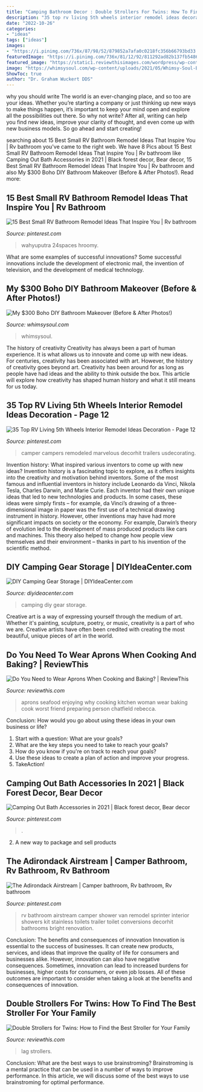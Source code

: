 ```yaml
---
title: "Camping Bathroom Decor : Double Strollers For Twins: How To Find The Best Stroller For Your Family"
description: "35 top rv living 5th wheels interior remodel ideas decoration"
date: "2022-10-26"
categories:
- "ideas"
tags: ["ideas"]
images:
- "https://i.pinimg.com/736x/87/98/52/879852a7afa0c0218fc356b66793bd33.jpg"
featuredImage: "https://i.pinimg.com/736x/81/12/92/811292ad82b137fb54864afd1621a149.jpg"
featured_image: "https://static1.reviewthisimages.com/wordpress/wp-content/uploads/2019/12/twins-sleeping-travel-best-double-stroller.jpg"
image: "https://whimsysoul.com/wp-content/uploads/2021/05/Whimsy-Soul-Boho-DIY-Bathroom-Makeover-Ideas-113.jpg"
ShowToc: true
author: "Dr. Graham Wuckert DDS"
---
```



why you should write
The world is an ever-changing place, and so too are your ideas. Whether you’re starting a company or just thinking up new ways to make things happen, it’s important to keep your mind open and explore all the possibilities out there. So why not write? After all, writing can help you find new ideas, improve your clarity of thought, and even come up with new business models. So go ahead and start creating!

	

		
searching about 15 Best Small RV Bathroom Remodel Ideas That Inspire You | Rv bathroom you've came to the right web. We have 8 Pics about 15 Best Small RV Bathroom Remodel Ideas That Inspire You | Rv bathroom like Camping Out Bath Accessories in 2021 | Black forest decor, Bear decor, 15 Best Small RV Bathroom Remodel Ideas That Inspire You | Rv bathroom and also My $300 Boho DIY Bathroom Makeover (Before &amp; After Photos!). Read more:
		
    
## 15 Best Small RV Bathroom Remodel Ideas That Inspire You | Rv Bathroom

<img loading=lazy src="https://i.pinimg.com/736x/81/12/92/811292ad82b137fb54864afd1621a149.jpg" onerror="this.onerror=null;this.src='https://tse1.mm.bing.net/th?id=OIP.hbiGP5wRZ_1U1q19TBi7pwHaIH&amp;pid=15.1';" alt="15 Best Small RV Bathroom Remodel Ideas That Inspire You | Rv bathroom">

_Source: pinterest.com_

>wahyuputra 24spaces hroomy. 

	

What are some examples of successful innovations?
Some successful innovations include the development of electronic mail, the invention of television, and the development of medical technology.

    
## My $300 Boho DIY Bathroom Makeover (Before &amp; After Photos!)

<img loading=lazy src="https://whimsysoul.com/wp-content/uploads/2021/05/Whimsy-Soul-Boho-DIY-Bathroom-Makeover-Ideas-113.jpg" onerror="this.onerror=null;this.src='https://tse2.mm.bing.net/th?id=OIP.TDCPNZREb-QBakNUU-CF9gHaLG&amp;pid=15.1';" alt="My $300 Boho DIY Bathroom Makeover (Before &amp; After Photos!)">

_Source: whimsysoul.com_

>whimsysoul. 

	

The history of creativity
Creativity has always been a part of human experience. It is what allows us to innovate and come up with new ideas. For centuries, creativity has been associated with art. However, the history of creativity goes beyond art. Creativity has been around for as long as people have had ideas and the ability to think outside the box. This article will explore how creativity has shaped human history and what it still means for us today.

    
## 35 Top RV Living 5th Wheels Interior Remodel Ideas Decoration - Page 12

<img loading=lazy src="https://i.pinimg.com/736x/87/98/52/879852a7afa0c0218fc356b66793bd33.jpg" onerror="this.onerror=null;this.src='https://tse4.mm.bing.net/th?id=OIP.9BuLvFjKhGd7UNak29oG8gHaIj&amp;pid=15.1';" alt="35 Top RV Living 5th Wheels Interior Remodel Ideas Decoration - Page 12">

_Source: pinterest.com_

>camper campers remodeled marvelous decorhit trailers usdecorating. 

	

Invention history: What inspired various inventors to come up with new ideas?
Invention history is a fascinating topic to explore, as it offers insights into the creativity and motivation behind inventors. Some of the most famous and influential inventors in history include Leonardo da Vinci, Nikola Tesla, Charles Darwin, and Marie Curie. Each inventor had their own unique ideas that led to new technologies and products. In some cases, these ideas were simply firsts – for example, da Vinci’s drawing of a three-dimensional image in paper was the first use of a technical drawing instrument in history. However, other inventions may have had more significant impacts on society or the economy. For example, Darwin’s theory of evolution led to the development of mass produced products like cars and machines. This theory also helped to change how people view themselves and their environment – thanks in part to his invention of the scientific method.

    
## DIY Camping Gear Storage | DIYIdeaCenter.com

<img loading=lazy src="https://irepo.primecp.com/2016/06/284904/FOG9C1YINYU4RZS-LARGE_Large600_ID-1703173.jpg?v=1703173" onerror="this.onerror=null;this.src='https://tse2.mm.bing.net/th?id=OIP.pBeVytzlehovefUCO1n00AHaMM&amp;pid=15.1';" alt="DIY Camping Gear Storage | DIYIdeaCenter.com">

_Source: diyideacenter.com_

>camping diy gear storage. 

	

Creative art is a way of expressing yourself through the medium of art. Whether it's painting, sculpture, poetry, or music, creativity is a part of who we are. Creative artists have often been credited with creating the most beautiful, unique pieces of art in the world.

    
## Do You Need To Wear Aprons When Cooking And Baking? | ReviewThis

<img loading=lazy src="https://static3.reviewthisimages.com/wordpress/wp-content/uploads/2019/11/Are-Aprons-Necessasry-e1574279262272.jpg" onerror="this.onerror=null;this.src='https://tse2.mm.bing.net/th?id=OIP.qQ06u5v5JaArCUK1Ly7IXgHaDt&amp;pid=15.1';" alt="Do You Need to Wear Aprons When Cooking and Baking? | ReviewThis">

_Source: reviewthis.com_

>aprons seafood enjoying why cooking kitchen woman wear baking cook worst friend preparing person chatfield rebecca. 

	

Conclusion: How would you go about using these ideas in your own business or life?
1. Start with a question: What are your goals? 
2. What are the key steps you need to take to reach your goals? 
3. How do you know if you're on track to reach your goals? 
4. Use these ideas to create a plan of action and improve your progress. 
5. TakeAction!

    
## Camping Out Bath Accessories In 2021 | Black Forest Decor, Bear Decor

<img loading=lazy src="https://i.pinimg.com/736x/01/4b/43/014b438ce20213b8a72e8b5b56779af8.jpg" onerror="this.onerror=null;this.src='https://tse3.mm.bing.net/th?id=OIP.lAxXiTI5vGtze802DCCOrAHaHa&amp;pid=15.1';" alt="Camping Out Bath Accessories in 2021 | Black forest decor, Bear decor">

_Source: pinterest.com_

>. 

	

2. A new way to package and sell products

    
## The Adirondack Airstream | Camper Bathroom, Rv Bathroom, Rv Bathroom

<img loading=lazy src="https://i.pinimg.com/736x/19/31/2a/19312ad2fb1e28d37dd23f8d3aa30aa2--airstream-bathroom-rv-bathroom.jpg" onerror="this.onerror=null;this.src='https://tse1.mm.bing.net/th?id=OIP.fub-jySUBIGje_uKa-35tAHaLH&amp;pid=15.1';" alt="The Adirondack Airstream | Camper bathroom, Rv bathroom, Rv bathroom">

_Source: pinterest.com_

>rv bathroom airstream camper shower van remodel sprinter interior showers kit stainless toilets trailer toilet conversions decorhit bathrooms bright renovation. 

	

Conclusion: The benefits and consequences of innovation
Innovation is essential to the success of businesses. It can create new products, services, and ideas that improve the quality of life for consumers and businesses alike. However, innovation can also have negative consequences. Sometimes, innovation can lead to increased burdens for businesses, higher costs for consumers, or even job losses. All of these outcomes are important to consider when taking a look at the benefits and consequences of innovation.

    
## Double Strollers For Twins: How To Find The Best Stroller For Your Family

<img loading=lazy src="https://static1.reviewthisimages.com/wordpress/wp-content/uploads/2019/12/twins-sleeping-travel-best-double-stroller.jpg" onerror="this.onerror=null;this.src='https://tse3.mm.bing.net/th?id=OIP.ouY2VipgPkqWq2ag9_eDigHaEK&amp;pid=15.1';" alt="Double Strollers for Twins: How to Find the Best Stroller for Your Family">

_Source: reviewthis.com_

>lag strollers. 

	

Conclusion: What are the best ways to use brainstroming?
Brainstroming is a mental practice that can be used in a number of ways to improve performance. In this article, we will discuss some of the best ways to use brainstroming for optimal performance.

